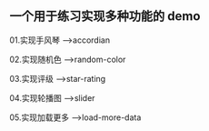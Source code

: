 ## 一个用于练习实现多种功能的 demo

01.实现手风琴 -->accordian

02.实现随机色 -->random-color

03.实现评级 -->star-rating

04.实现轮播图 -->slider

05.实现加载更多 -->load-more-data
